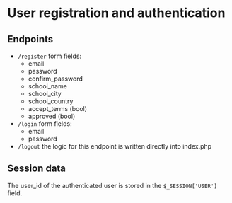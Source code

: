 # User registration and authentication

## Endpoints
- `/register` form fields:
  - email
  - password
  - confirm_password
  - school_name
  - school_city
  - school_country
  - accept_terms (bool)
  - approved (bool)
- `/login` form fields:
  - email
  - password
- `/logout` the logic for this endpoint is written directly into index.php

## Session data
The user_id of the authenticated user is stored in the `$_SESSION['USER']` field.